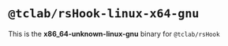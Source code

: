 # `@tclab/rsHook-linux-x64-gnu`

This is the **x86_64-unknown-linux-gnu** binary for `@tclab/rsHook`
